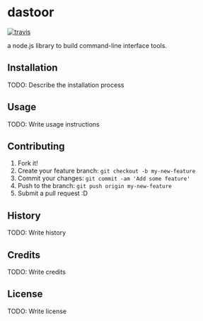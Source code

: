 # dastoor
[![travis](https://travis-ci.org/mvalipour/dastoor.svg?branch=master)](https://travis-ci.org/mvalipour/dastoor)

a node.js library to build command-line interface tools.

## Installation

TODO: Describe the installation process

## Usage

TODO: Write usage instructions

## Contributing

1. Fork it!
2. Create your feature branch: `git checkout -b my-new-feature`
3. Commit your changes: `git commit -am 'Add some feature'`
4. Push to the branch: `git push origin my-new-feature`
5. Submit a pull request :D

## History

TODO: Write history

## Credits

TODO: Write credits

## License

TODO: Write license
